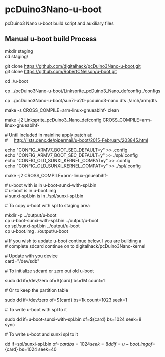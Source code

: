 # pcDuino3Nano-u-boot
pcDuino3 Nano u-boot build script and auxiliary files

Manual u-boot build Process
---------------------------
mkdir staging  
cd staging/

git clone https://github.com/digitalhack/pcDuino3Nano-u-boot.git  
git clone https://github.com/RobertCNelson/u-boot.git  

cd ./u-boot

cp ../pcDuino3Nano-u-boot/Linksprite_pcDuino3_Nano_defconfig ./configs

cp ../pcDuino3Nano-u-boot/sun7i-a20-pcduino3-nano.dts ./arch/arm/dts

make -s CROSS_COMPILE=arm-linux-gnueabihf- clean

make -j2 Linksprite_pcDuino3_Nano_defconfig CROSS_COMPILE=arm-linux-gnueabihf-

\# Until included in mainline apply patch at:  
\# &nbsp;&nbsp;&nbsp;&nbsp;http://lists.denx.de/pipermail/u-boot/2015-February/203845.html


echo "CONFIG_ARMV7_BOOT_SEC_DEFAULT=y" >> .config  
echo "CONFIG_ARMV7_BOOT_SEC_DEFAULT=y" >> ./spl/.config  
echo "CONFIG_OLD_SUNXI_KERNEL_COMPAT=y" >> .config  
echo "CONFIG_OLD_SUNXI_KERNEL_COMPAT=y" >> ./spl/.config  


make -j2 CROSS_COMPILE=arm-linux-gnueabihf-

\# u-boot with is in u-boot-sunxi-with-spl.bin   
\# u-boot is in u-boot.img  
\# sunxi-spl.bin is in ./spl/sunxi-spl.bin  

\# To copy u-boot with spl to staging area

mkdir -p ../output/u-boot  
cp u-boot-sunxi-with-spl.bin ../output/u-boot  
cp spl/sunxi-spl.bin ../output/u-boot  
cp u-boot.img ../output/u-boot  

\# If you wish to update u-boot continue below.  I you are building a  
\# complete sdcard continue on to digitalhack/pcDuino3Nano-kernel

\# Update with you device  
card="/dev/sdb"  

\# To initialize sdcard or zero out old u-boot

sudo dd if=/dev/zero of=${card} bs=1M count=1  

\# Or to keep the partition table  

sudo dd if=/dev/zero of=${card} bs=1k count=1023 seek=1

\# To write u-boot with spl to it

sudo dd if=u-boot-sunxi-with-spl.bin of=${card} bs=1024 seek=8  
sync  

\# To write u-boot and sunxi spl to it

dd if=spl/sunxi-spl.bin of=${card} bs=1024 seek=8  
dd if=u-boot.img of=${card} bs=1024 seek=40  
